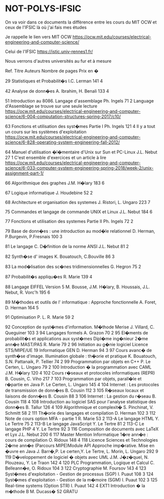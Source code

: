 
# NOT-POLYS-IFSIC

On va voir dans ce documents la diffèrence entre les cours du MIT OCW et ceux de l'IFSIC là où j'ai fais mes études

Je rappelle le lien vers MIT OCW
https://ocw.mit.edu/courses/electrical-engineering-and-computer-science/

Celui de l'IFSIC https://istic.univ-rennes1.fr/

Nous verrons d'autres universités au fur et à mesure

Ref. 	Titre	Auteurs	Nombre de pages	Prix en �

29	Statistiques et Probabilit�s	I.C. Lerman	141	4

42	Analyse de donn�es	A. Ibrahim, H. Benali	133	4

51	Introduction au 8086. Langage d'assemblage	Ph. Ingels	71	2
Language d'Assemblage se trouve sur une seule lecture
https://ocw.mit.edu/courses/electrical-engineering-and-computer-science/6-004-computation-structures-spring-2017/c10/

63	Fonctions et utilisation des syst�mes Partie I	Ph. Ingels	121	4
Il y a tout un cours sur les systèmes d'exploitation
https://ocw.mit.edu/courses/electrical-engineering-and-computer-science/6-828-operating-system-engineering-fall-2012/

64	Manuel d'utilisation �l�mentaire d'Unix sur Sun et PC-Linux	J.L. Nebut	27	1
C'est ensemble d'exercices et un article à lire
https://ocw.mit.edu/courses/electrical-engineering-and-computer-science/6-033-computer-system-engineering-spring-2018/week-2/unix-assignment-part-1/

66	Algorithmique des graphes	J.M. H�lary	183	6

67	Logique informatique	J. Houdebine	52	2

68	Architecture et organisation des systemes	J. Ristori, L. Ungaro	223	7

75	Commandes et langage de commande UNIX et Linux	J.L. Nebut	184	6

77	Fonctions et utilisation des systemes Partie II	Ph. Ingels	72	2

79	Base de donn�es : une introduction au mod�le relationnel	D. Herman, P.Burgevin, P.Fresnais	100	3

81	Le langage C. D�finition de la norme ANSI	J.L. Nebut	81	2

82	Synth�se d' images	K. Bouatouch, C.Bouville	86	3

83	La mod�lisation des sc�nes tridimensionnelles	G. Hegron	75	2

87	Probabilit�s appliqu�es	R. Marie	139	4

88	Langage EIFFEL Version 5	M. Bousse, J.M. H�lary, B. Houssais, J.L. Nebut, R. Vorc'h	195	6

89	M�thodes et outils de l' informatique : Approche fonctionnelle	A. Foret, D. Herman	164	5

91	Optimisation P. L.	R. Marie	59	2

92	Conception de syst�mes d'information. M�thode Merise	J. Villard, C. Queguiner	103	3
94	Langages formels	A. Grazon	70	2
95	El�ments de probabilit�s et applications aux syst�mes Dipl�me ing�nieur 2�me ann�e MAST/PAS	R. Marie	79	2
96	Initiation au g�nie logiciel Licence STS/MIPE/UE 19 Informatique GEN	D. Herman	94	3
97	Cours avanc� de synth�se d'image. Illumination globale : th�orie et pratique	K. Bouatouch, S.N. Pattanaik, P. Tellier	74	2
99	Programmation par objets en C++	P. Le Certen, L. Ungaro	79	2
100	Introduction � la programmation avec CAML	J.M. H�lary	120	4
102	Cours r�seaux et protocoles informatiques (REPR)	B. Cousin, C. Viho	217	7
103	Programmation par objets, parall�le et r�partie en Java	P. Le Certen, L. Ungaro	145	4
104	Internet : Les protocoles de transmission de donn�es	B. Cousin	112	3
105	R�seaux locaux et liaisons de donn�es	B. Cousin	88	3
106	Internet : La gestion du r�seau	B. Cousin	118	4
108	Introduction au logiciel SAS pour l'analyse statistique des donn�es	B. Tallur	126	4
109	Algorithmique et complexit�	S. Pinchinat, V. Schmitt	58	2
111	Th�orie des langages et compilation	D. Herman	102	3
112	Note de cours option MFA - partie 1	R. Marie	53	2
113-A	Le langage HTML	Y. Le Tertre	75	2
113-B	Le langage JavaScript	Y. Le Tertre	81	2
113-C	Le langage PHP 4	Y. Le Tertre	92	3
116	Composition de documents avec LaTeX et Lyx	J.L. Nebut	200	6
117	Master Mention Informatique 1�re ann�e : cours de compilation	O. Ridoux	148	4
118	Licence Sciences et Technologies 2�me ann�e (Parcours MIPE)Module API Approche imp�rative. Mise en �uvre en Java	J. Barr�,P. Le certen,Y. Le Tertre, L. Morin, L. Ungaro	292	9
119	D�veloppement de logiciel � objets avec UML	J.M. J�z�quel, N. Plouzeau, Y. Le Traon	142	4
120	PLC Programmation, Logique et Calcul	C. Belleann�e, O. Ridoux	104	3
122	Cryptographie	M. Foursov	143	4
123	Syst�mes d'exploitation - Gestion de processus (SGP)	I. Puaut	108	3
124	Syst�mes d'exploitation - Gestion de la m�moire (SGM)	I. Puaut	102	3
125	Real-time systems (Option STR)	I. Puaut	142	4
EXT1	Introduction � la m�thode B	M. Ducass�	52	GRATU
